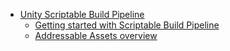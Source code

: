 * [Unity Scriptable Build Pipeline](index)
    * [Getting started with Scriptable Build Pipeline](GettingStarted)
    * [Addressable Assets overview](Migrationguide)